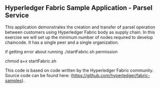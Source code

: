 ## Hyperledger Fabric Sample Application - Parsel Service

This application demonstrates the creation and transfer of parsel operation between customers using Hyperledger Fabric body  as supply chain.
In this exercise we will set up the minimum number of nodes required to develop chaincode. It has a single peer and a single organization.

if getting error about running ./startFabric.sh permission

chmod a+x startFabric.sh

This code is based on code written by the Hyperledger Fabric community. Source code can be found here: (https://github.com/hyperledger/fabric-samples).
